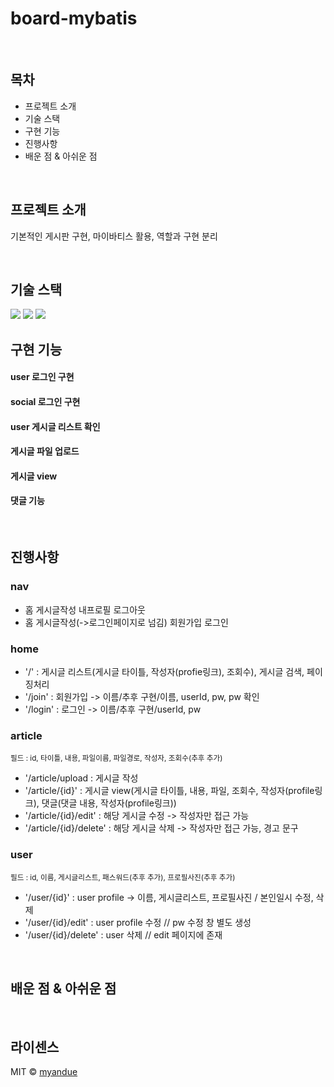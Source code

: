 # board-mybatis


<br>

## 목차
<ul>
  <li>프로젝트 소개</li>
  <li>기술 스택</li>
  <li>구현 기능</li>
  <li>진행사항</li>
  <li>배운 점 & 아쉬운 점</li>
 </ul>

<br>

## 프로젝트 소개

<p align="justify">
기본적인 게시판 구현, 마이바티스 활용, 역할과 구현 분리
</p>

<br>

## 기술 스택

<img src="https://img.shields.io/badge/java-007396?style=for-the-badge&logo=java&logoColor=white"> 
<img src="https://img.shields.io/badge/spring-6DB33F?style=for-the-badge&logo=spring&logoColor=white"> 
<img src="https://img.shields.io/badge/mariaDB-003545?style=for-the-badge&logo=mariaDB&logoColor=white">

<br>

## 구현 기능

#### user 로그인 구현

#### social 로그인 구현

#### user 게시글 리스트 확인

#### 게시글 파일 업로드

#### 게시글 view

#### 댓글 기능

<br>

## 진행사항

<h3>nav</h3>
<ul>
<li>홈 게시글작성 내프로필 로그아웃</li>
<li>홈 게시글작성(->로그인페이지로 넘김) 회원가입 로그인</li>
</ul>

<h3>home</h3>
<ul>
<li>'/' : 게시글 리스트(게시글 타이틀, 작성자(profie링크), 조회수), 게시글 검색, 페이징처리</li>
<li>'/join' : 회원가입 -> 이름/추후 구현/이름, userId, pw, pw 확인</li>
<li>'/login' : 로그인 -> 이름/추후 구현/userId, pw</li>
</ul>

<h3>article</h3>
<small>필드 : id, 타이틀, 내용, 파일이름, 파일경로, 작성자, 조회수(추후 추가)</small>
<ul>
<li>'/article/upload : 게시글 작성</li>
<li>'/article/{id}' : 게시글 view(게시글 타이틀, 내용, 파일, 조회수, 작성자(profile링크), 댓글(댓글 내용, 작성자(profile링크))</li>
<li>'/article/{id}/edit' : 해당 게시글 수정 -> 작성자만 접근 가능</li>
<li>'/article/{id}/delete' : 해당 게시글 삭제 -> 작성자만 접근 가능, 경고 문구</li>
</ul>

<h3>user</h3>
<small>필드 : id, 이름, 게시글리스트, 패스워드(추후 추가), 프로필사진(추후 추가)</small>
<ul>
<li>'/user/{id}' : user profile -> 이름, 게시글리스트, 프로필사진 / 본인일시 수정, 삭제</li>
<li>'/user/{id}/edit' : user profile 수정 // pw 수정 창 별도 생성 
<li>'/user/{id}/delete' : user 삭제 // edit 페이지에 존재
</ul>


<br>

## 배운 점 & 아쉬운 점

<p align="justify">

</p>

<br>

## 라이센스

MIT &copy; [myandue](mailto:hyunju1041@naver.com)

